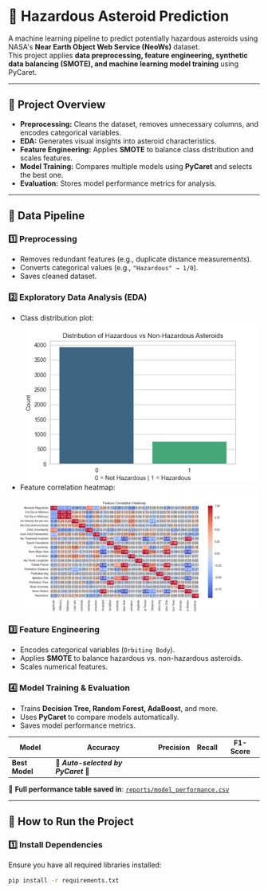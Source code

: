# 🚀 **Hazardous Asteroid Prediction**
A machine learning pipeline to predict potentially hazardous asteroids using NASA's **Near Earth Object Web Service (NeoWs)** dataset.  
This project applies **data preprocessing, feature engineering, synthetic data balancing (SMOTE), and machine learning model training** using PyCaret.

---

## **📌 Project Overview**
- **Preprocessing:** Cleans the dataset, removes unnecessary columns, and encodes categorical variables.
- **EDA:** Generates visual insights into asteroid characteristics.
- **Feature Engineering:** Applies **SMOTE** to balance class distribution and scales features.
- **Model Training:** Compares multiple models using **PyCaret** and selects the best one.
- **Evaluation:** Stores model performance metrics for analysis.

---

## **📌 Data Pipeline**
### **1️⃣ Preprocessing**
- Removes redundant features (e.g., duplicate distance measurements).
- Converts categorical values (e.g., `"Hazardous" → 1/0`).
- Saves cleaned dataset.

### **2️⃣ Exploratory Data Analysis (EDA)**
- Class distribution plot:
  ![Class Distribution](reports/eda/class_distribution.png)
- Feature correlation heatmap:
  ![Correlation Heatmap](reports/eda/correlation_heatmap.png)

### **3️⃣ Feature Engineering**
- Encodes categorical variables (`Orbiting Body`).
- Applies **SMOTE** to balance hazardous vs. non-hazardous asteroids.
- Scales numerical features.

### **4️⃣ Model Training & Evaluation**
- Trains **Decision Tree, Random Forest, AdaBoost**, and more.
- Uses **PyCaret** to compare models automatically.
- Saves model performance metrics.

| Model          | Accuracy | Precision | Recall | F1-Score |
|---------------|----------|-----------|--------|----------|
| **Best Model** | 🚀 **_Auto-selected by PyCaret_** 🚀 |

🔹 **Full performance table saved in**: [`reports/model_performance.csv`](reports/model_performance.csv)

---

## **📌 How to Run the Project**
### **1️⃣ Install Dependencies**
Ensure you have all required libraries installed:
```bash
pip install -r requirements.txt
